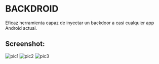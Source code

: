 # BACKDROID
Eficaz herramienta capaz de inyectar un backdoor 
a casi cualquier app Android actual.


## Screenshot:
![pic1](https://imgur.com/a/gsnVSgF)
![pic2](https://imgur.com/a/07ir27h)
![pic3](https://imgur.com/a/DSV88kv)
